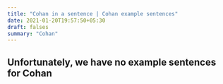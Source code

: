```yaml
---
title: "Cohan in a sentence | Cohan example sentences"
date: 2021-01-20T19:57:50+05:30
draft: falses
summary: "Cohan"
---
```

## Unfortunately, we have no example sentences for Cohan                 
